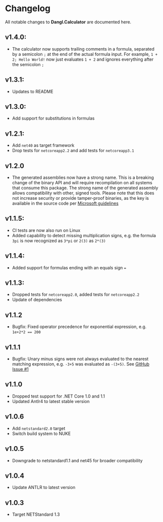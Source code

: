 # Changelog

All notable changes to **Dangl.Calculator** are documented here.

## v1.4.0:
- The calculator now supports trailing comments in a formula, separated by a semicolon `;` at the end of the actual formula input. For example, `1 + 2; Hello World!` now just evaluates `1 + 2` and ignores everything after the semicolon `;`

## v1.3.1:
- Updates to README

## v1.3.0:
- Add support for substitutions in formulas

## v1.2.1:
- Add `net40` as target framework
- Drop tests for `netcoreapp2.2` and add tests for `netcoreapp3.1`

## v1.2.0
- The generated assemblies now have a strong name. This is a breaking change of the binary API and will require recompilation on all systems that consume this package. The strong name of the generated assembly allows compatibility with other, signed tools. Please note that this does not increase security or provide tamper-proof binaries, as the key is available in the source code per [Microsoft guidelines](https://msdn.microsoft.com/en-us/library/wd40t7ad(v=vs.110).aspx)

## v1.1.5:
- CI tests are now also run on Linux
- Added capability to detect missing multiplication signs, e.g. the formula `3pi` is now recognized as `3*pi` or `2(3)` as `2*(3)`

## v1.1.4:
- Added support for formulas ending with an equals sign `=`

## v1.1.3:
- Dropped tests for `netcoreapp2.0`, added tests for `netcoreapp2.2`
- Update of dependencies

## v1.1.2
- Bugfix: Fixed operator precedence for exponential expression, e.g. `1e+2*2 == 200`

## v1.1.1
- Bugfix: Unary minus signs were not always evaluated to the nearest matching expression, e.g. `-3+5` was evaluated as `-(3+5)`. See [GitHub Issue #1](https://github.com/GeorgDangl/Dangl.Calculator/issues/1)

## v1.1.0
- Dropped test support for .NET Core 1.0 and 1.1
- Updated Antlr4 to latest stable version

## v1.0.6
- Add `netstandard2.0` target
- Switch build system to NUKE

## v1.0.5
- Downgrade to netstandard1.1 and net45 for broader compatibility
    
## v1.0.4
- Update ANTLR to latest version
      
## v1.0.3
- Target NETStandard 1.3
